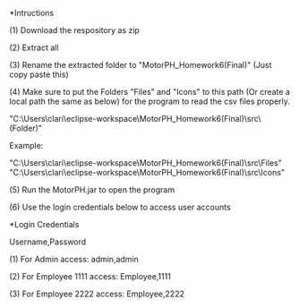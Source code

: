 *Intructions

(1) Download the respository as zip

(2) Extract all

(3) Rename the extracted folder to "MotorPH_Homework6(Final)" (Just copy paste this)

(4) Make sure to put the Folders "Files" and "Icons" to this path (Or create a local path the same as below) for the program to read the csv files properly.

"C:\\Users\\clari\\eclipse-workspace\\MotorPH_Homework6(Final)\\src\\(Folder)"

Example:

"C:\\Users\\clari\\eclipse-workspace\\MotorPH_Homework6(Final)\\src\\Files"
"C:\\Users\\clari\\eclipse-workspace\\MotorPH_Homework6(Final)\\src\\Icons"

(5) Run the MotorPH.jar to open the program

(6) Use the login credentials below to access user accounts


*Login Credentials

Username,Password

(1) For Admin access: admin,admin

(2) For Employee 1111 access: Employee,1111

(3) For Employee 2222 access: Employee,2222

